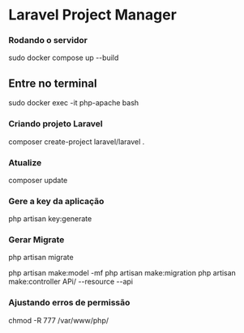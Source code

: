 # Laravel Project Manager

### Rodando o servidor
sudo docker compose up --build

## Entre no terminal
sudo docker exec -it php-apache bash

### Criando projeto Laravel
composer create-project laravel/laravel .

### Atualize
composer update

### Gere a key da aplicação
php artisan key:generate 

### Gerar Migrate
php artisan migrate

php artisan make:model <NAME> -mf
php artisan make:migration <NAME>
php artisan make:controller APi/<NameController> --resource --api

### Ajustando erros de permissão
chmod -R 777 /var/www/php/
